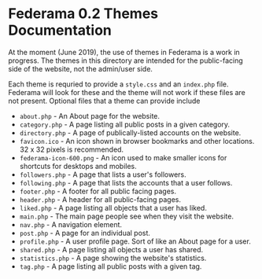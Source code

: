 # Federama 0.2 Themes Documentation
At the moment (June 2019), the use of themes in Federama is a work in progress. The themes in this directory are intended for the public-facing side of the website, not the admin/user side.

Each theme is requried to provide a `style.css` and an `index.php` file. Federama will look for these and the theme will not work if these files are not present. Optional files that a theme can provide include
+ `about.php` - An About page for the website.
+ `category.php` - A page listing all public posts in a given category.
+ `directory.php` - A page of publically-listed accounts on the website.
+ `favicon.ico` - An icon shown in browser bookmarks and other locations. 32 x 32 pixels is recommended.
+ `federama-icon-600.png` - An icon used to make smaller icons for shortcuts for desktops and mobiles. 
+ `followers.php` - A page that lists a user's followers.
+ `following.php` - A page that lists the accounts that a user follows.
+ `footer.php` - A footer for all public facing pages.
+ `header.php` - A header for all public-facing pages.
+ `liked.php` - A page listing all objects that a user has liked.
+ `main.php` - The main page people see when they visit the website.
+ `nav.php` - A navigation element.
+ `post.php` - A page for an individual post.
+ `profile.php` - A user profile page. Sort of like an About page for a user.
+ `shared.php` - A page listing all objects a user has shared.
+ `statistics.php` - A page showing the website's statistics.
+ `tag.php` - A page listing all public posts with a given tag.
